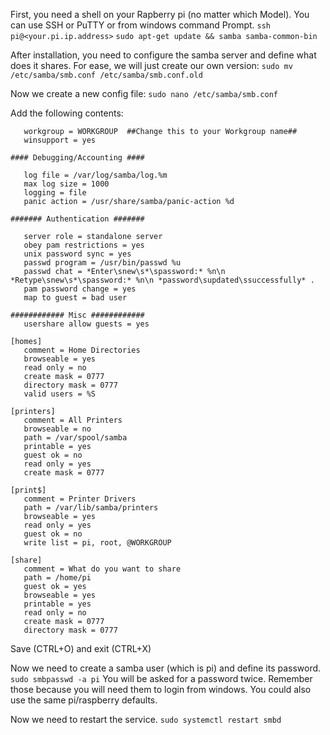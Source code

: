 First, you need a shell on your Rapberry pi (no matter which Model). You can use SSH or PuTTY or from windows command Prompt.
`ssh pi@<your.pi.ip.address>`
`sudo apt-get update && samba samba-common-bin`

After installation, you need to configure the samba server and define what does it shares.
For ease, we will just create our own version:
```sudo mv /etc/samba/smb.conf /etc/samba/smb.conf.old```

Now we create a new config file:
```sudo nano /etc/samba/smb.conf```

Add the following contents:
```[global]
   workgroup = WORKGROUP  ##Change this to your Workgroup name##
   winsupport = yes

#### Debugging/Accounting ####

   log file = /var/log/samba/log.%m
   max log size = 1000
   logging = file
   panic action = /usr/share/samba/panic-action %d

####### Authentication #######

   server role = standalone server
   obey pam restrictions = yes
   unix password sync = yes
   passwd program = /usr/bin/passwd %u
   passwd chat = *Enter\snew\s*\spassword:* %n\n *Retype\snew\s*\spassword:* %n\n *password\supdated\ssuccessfully* .
   pam password change = yes
   map to guest = bad user

############ Misc ############
   usershare allow guests = yes

[homes]
   comment = Home Directories
   browseable = yes
   read only = no
   create mask = 0777
   directory mask = 0777
   valid users = %S

[printers]
   comment = All Printers
   browseable = no
   path = /var/spool/samba
   printable = yes
   guest ok = no
   read only = yes
   create mask = 0777

[print$]
   comment = Printer Drivers
   path = /var/lib/samba/printers
   browseable = yes
   read only = yes
   guest ok = no
   write list = pi, root, @WORKGROUP

[share]
   comment = What do you want to share
   path = /home/pi
   guest ok = yes
   browseable = yes
   printable = yes
   read only = no
   create mask = 0777
   directory mask = 0777
   ```
Save (CTRL+O) and exit (CTRL+X)

Now we need to create a samba user (which is pi) and define its password.
```sudo smbpasswd -a pi```
You will be asked for a password twice. 
Remember those because you will need them to login from windows. You could also use the same pi/raspberry defaults.

Now we need to restart the service.
```sudo systemctl restart smbd```
